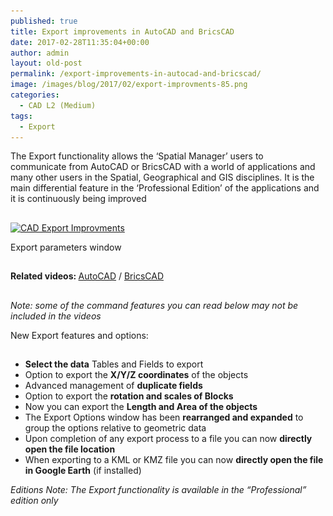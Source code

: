 ```yaml
---
published: true
title: Export improvements in AutoCAD and BricsCAD
date: 2017-02-28T11:35:04+00:00
author: admin
layout: old-post
permalink: /export-improvements-in-autocad-and-bricscad/
image: /images/blog/2017/02/export-improvments-85.png
categories:
  - CAD L2 (Medium)
tags:
  - Export
---
```

<p>
  <span lang="en">The Export functionality allows the &#8216;Spatial Manager&#8217; users to communicate from AutoCAD or BricsCAD with a world of applications and many other users in the Spatial, Geographical and GIS disciplines. It is the main d<span lang="en">ifferential feature in the &#8216;Professional Edition&#8217; of the applications and it is <span>continuously being improved</span></span></span>
</p>

<!--more-->

## 

<div>
  <a href="/images/blog/2017/02/CAD-Export-Improvments.png" target="_blank" rel="nofollow"><img src="/images/blog/2017/02/CAD-Export-Improvments-1024x702.png" alt="CAD Export Improvments" width="625" height="428" srcset="/images/blog/2017/02/CAD-Export-Improvments-1024x702.png 1024w, /images/blog/2017/02/CAD-Export-Improvments-300x206.png 300w, /images/blog/2017/02/CAD-Export-Improvments-768x527.png 768w, /images/blog/2017/02/CAD-Export-Improvments-624x428.png 624w, /images/blog/2017/02/CAD-Export-Improvments.png 1037w" sizes="(max-width: 625px) 100vw, 625px" /></a>
  
  <p>
    Export parameters window
  </p>
</div>

## 

<p>
  <strong>Related videos: </strong><a href="https://youtu.be/lEm017kOkzc" target="_blank" rel="nofollow">AutoCAD</a> / <a href="https://youtu.be/PM05LrwVQ8w" target="_blank" rel="nofollow">BricsCAD</a>
</p>

<h2>
</h2>

<p>
  <em>Note: some of the command features you can read below may not be included in the videos</em>
</p>

<p>
  New Export features and options:
</p>

<h2>
</h2>

  * **Select the data** Tables and Fields to export
  * Option to export the **X/Y/Z coordinates** of the objects
  * Advanced management of **duplicate fields**
  * Option to export the **rotation and scales of Blocks**
  * Now you can export the **Length and Area of the objects**
  * The Export Options window has been **rearranged and expanded** to group the options relative to geometric data
  * Upon completion of any export process to a file you can now **directly open the file location**
  * When exporting to a KML or KMZ file you can now **directly open the file in Google Earth** (if installed)

<p>
  <em>Editions Note: The Export functionality is available in the “Professional” edition only</em>
</p>